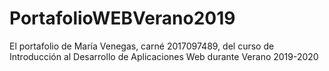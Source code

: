 # PortafolioWEBVerano2019
El portafolio de María Venegas, carné 2017097489, del curso de Introducción al Desarrollo de Aplicaciones Web durante Verano 2019-2020
